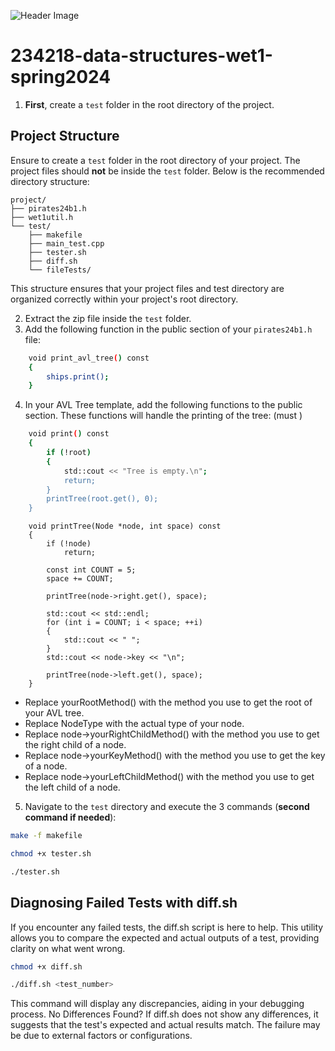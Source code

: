 ![Header Image](https://i.imgur.com/G4WFAI0.png)
# 234218-data-structures-wet1-spring2024
1. **First**, create a `test` folder in the root directory of the project. 

## Project Structure

Ensure to create a `test` folder in the root directory of your project. The project files should **not** be inside the `test` folder. Below is the recommended directory structure:

```plaintext
project/
├── pirates24b1.h
├── wet1util.h
└── test/
    ├── makefile
    ├── main_test.cpp
    ├── tester.sh
    ├── diff.sh
    └── fileTests/
```
This structure ensures that your project files and test directory are organized correctly within your project's root directory.

2. Extract the zip file inside the `test` folder.
3. Add the following function in the public section of your  `pirates24b1.h` file:
```bash
    void print_avl_tree() const
    {
        ships.print();
    }
```
4. In your AVL Tree template, add the following functions to the public section. These functions will handle the printing of the tree: (must )
```bash
    void print() const
    {
        if (!root)
        {
            std::cout << "Tree is empty.\n";
            return;
        }
        printTree(root.get(), 0);
    }
```
```
    void printTree(Node *node, int space) const
    {
        if (!node)
            return;

        const int COUNT = 5;
        space += COUNT;

        printTree(node->right.get(), space);

        std::cout << std::endl;
        for (int i = COUNT; i < space; ++i)
        {
            std::cout << " ";
        }
        std::cout << node->key << "\n";

        printTree(node->left.get(), space);
    }
```
- Replace yourRootMethod() with the method you use to get the root of your AVL tree.
- Replace NodeType with the actual type of your node.
- Replace node->yourRightChildMethod() with the method you use to get the right child of a node.
- Replace node->yourKeyMethod() with the method you use to get the key of a node.
- Replace node->yourLeftChildMethod() with the method you use to get the left child of a node.
5. Navigate to the `test` directory and execute the 3 commands (**second command if needed**):
```bash
make -f makefile
```
```bash
chmod +x tester.sh
```
```bash
./tester.sh
```


## Diagnosing Failed Tests with diff.sh
If you encounter any failed tests, the diff.sh script is here to help. This utility allows you to compare the expected and actual outputs of a test, providing clarity on what went wrong.
```bash
chmod +x diff.sh
```
```bash
./diff.sh <test_number>
```
This command will display any discrepancies, aiding in your debugging process.
No Differences Found? If diff.sh does not show any differences, it suggests that the test's expected and actual results match. The failure may be due to external factors or configurations.
